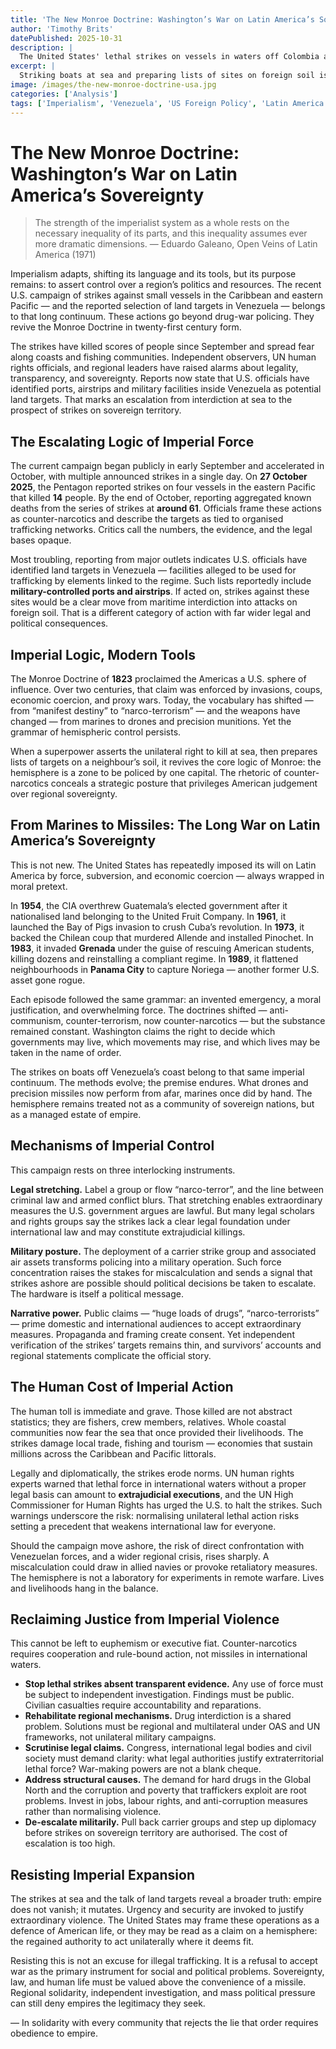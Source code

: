 ```yaml
---
title: 'The New Monroe Doctrine: Washington’s War on Latin America’s Sovereignty'
author: 'Timothy Brits'
datePublished: 2025-10-31
description: |
  The United States' lethal strikes on vessels in waters off Colombia and Venezuela — and reports that the US has identified land targets inside Venezuela — are not isolated acts of law enforcement. They are a twenty-first century reassertion of hemispheric control: empire in new clothing.
excerpt: |
  Striking boats at sea and preparing lists of sites on foreign soil is not counter-narcotics. It is a revival of Monroe Doctrine logic: the hemisphere policed by a single empire.
image: /images/the-new-monroe-doctrine-usa.jpg
categories: ['Analysis']
tags: ['Imperialism', 'Venezuela', 'US Foreign Policy', 'Latin America']
---
```


# The New Monroe Doctrine: Washington’s War on Latin America’s Sovereignty

> The strength of the imperialist system as a whole rests on the necessary inequality of its parts, and this inequality assumes ever more dramatic dimensions.
> — Eduardo Galeano, Open Veins of Latin America (1971)

Imperialism adapts, shifting its language and its tools, but its purpose remains: to assert control over a region’s politics and resources. The recent U.S. campaign of strikes against small vessels in the Caribbean and eastern Pacific — and the reported selection of land targets in Venezuela — belongs to that long continuum. These actions go beyond drug-war policing. They revive the Monroe Doctrine in twenty-first century form.

The strikes have killed scores of people since September and spread fear along coasts and fishing communities. Independent observers, UN human rights officials, and regional leaders have raised alarms about legality, transparency, and sovereignty. Reports now state that U.S. officials have identified ports, airstrips and military facilities inside Venezuela as potential land targets. That marks an escalation from interdiction at sea to the prospect of strikes on sovereign territory.

## The Escalating Logic of Imperial Force

The current campaign began publicly in early September and accelerated in October, with multiple announced strikes in a single day. On **27 October 2025**, the Pentagon reported strikes on four vessels in the eastern Pacific that killed **14** people. By the end of October, reporting aggregated known deaths from the series of strikes at **around 61**. Officials frame these actions as counter-narcotics and describe the targets as tied to organised trafficking networks. Critics call the numbers, the evidence, and the legal bases opaque.

Most troubling, reporting from major outlets indicates U.S. officials have identified land targets in Venezuela — facilities alleged to be used for trafficking by elements linked to the regime. Such lists reportedly include **military-controlled ports and airstrips**. If acted on, strikes against these sites would be a clear move from maritime interdiction into attacks on foreign soil. That is a different category of action with far wider legal and political consequences.

## Imperial Logic, Modern Tools

The Monroe Doctrine of **1823** proclaimed the Americas a U.S. sphere of influence. Over two centuries, that claim was enforced by invasions, coups, economic coercion, and proxy wars. Today, the vocabulary has shifted — from “manifest destiny” to “narco-terrorism” — and the weapons have changed — from marines to drones and precision munitions. Yet the grammar of hemispheric control persists.

When a superpower asserts the unilateral right to kill at sea, then prepares lists of targets on a neighbour’s soil, it revives the core logic of Monroe: the hemisphere is a zone to be policed by one capital. The rhetoric of counter-narcotics conceals a strategic posture that privileges American judgement over regional sovereignty.

## From Marines to Missiles: The Long War on Latin America’s Sovereignty

This is not new. The United States has repeatedly imposed its will on Latin America by force, subversion, and economic coercion — always wrapped in moral pretext.

In **1954**, the CIA overthrew Guatemala’s elected government after it nationalised land belonging to the United Fruit Company. In **1961**, it launched the Bay of Pigs invasion to crush Cuba’s revolution. In **1973**, it backed the Chilean coup that murdered Allende and installed Pinochet. In **1983**, it invaded **Grenada** under the guise of rescuing American students, killing dozens and reinstalling a compliant regime. In **1989**, it flattened neighbourhoods in **Panama City** to capture Noriega — another former U.S. asset gone rogue.

Each episode followed the same grammar: an invented emergency, a moral justification, and overwhelming force. The doctrines shifted — anti-communism, counter-terrorism, now counter-narcotics — but the substance remained constant. Washington claims the right to decide which governments may live, which movements may rise, and which lives may be taken in the name of order.

The strikes on boats off Venezuela’s coast belong to that same imperial continuum. The methods evolve; the premise endures. What drones and precision missiles now perform from afar, marines once did by hand. The hemisphere remains treated not as a community of sovereign nations, but as a managed estate of empire.

## Mechanisms of Imperial Control

This campaign rests on three interlocking instruments.

**Legal stretching.** Label a group or flow “narco-terror”, and the line between criminal law and armed conflict blurs. That stretching enables extraordinary measures the U.S. government argues are lawful. But many legal scholars and rights groups say the strikes lack a clear legal foundation under international law and may constitute extrajudicial killings.

**Military posture.** The deployment of a carrier strike group and associated air assets transforms policing into a military operation. Such force concentration raises the stakes for miscalculation and sends a signal that strikes ashore are possible should political decisions be taken to escalate. The hardware is itself a political message.

**Narrative power.** Public claims — “huge loads of drugs”, “narco-terrorists” — prime domestic and international audiences to accept extraordinary measures. Propaganda and framing create consent. Yet independent verification of the strikes’ targets remains thin, and survivors’ accounts and regional statements complicate the official story.

## The Human Cost of Imperial Action

The human toll is immediate and grave. Those killed are not abstract statistics; they are fishers, crew members, relatives. Whole coastal communities now fear the sea that once provided their livelihoods. The strikes damage local trade, fishing and tourism — economies that sustain millions across the Caribbean and Pacific littorals.

Legally and diplomatically, the strikes erode norms. UN human rights experts warned that lethal force in international waters without a proper legal basis can amount to **extrajudicial executions**, and the UN High Commissioner for Human Rights has urged the U.S. to halt the strikes. Such warnings underscore the risk: normalising unilateral lethal action risks setting a precedent that weakens international law for everyone.

Should the campaign move ashore, the risk of direct confrontation with Venezuelan forces, and a wider regional crisis, rises sharply. A miscalculation could draw in allied navies or provoke retaliatory measures. The hemisphere is not a laboratory for experiments in remote warfare. Lives and livelihoods hang in the balance.

## Reclaiming Justice from Imperial Violence

This cannot be left to euphemism or executive fiat. Counter-narcotics requires cooperation and rule-bound action, not missiles in international waters.

- **Stop lethal strikes absent transparent evidence.** Any use of force must be subject to independent investigation. Findings must be public. Civilian casualties require accountability and reparations.
- **Rehabilitate regional mechanisms.** Drug interdiction is a shared problem. Solutions must be regional and multilateral under OAS and UN frameworks, not unilateral military campaigns.
- **Scrutinise legal claims.** Congress, international legal bodies and civil society must demand clarity: what legal authorities justify extraterritorial lethal force? War-making powers are not a blank cheque.
- **Address structural causes.** The demand for hard drugs in the Global North and the corruption and poverty that traffickers exploit are root problems. Invest in jobs, labour rights, and anti-corruption measures rather than normalising violence.
- **De-escalate militarily.** Pull back carrier groups and step up diplomacy before strikes on sovereign territory are authorised. The cost of escalation is too high.

## Resisting Imperial Expansion

The strikes at sea and the talk of land targets reveal a broader truth: empire does not vanish; it mutates. Urgency and security are invoked to justify extraordinary violence. The United States may frame these operations as a defence of American life, or they may be read as a claim on a hemisphere: the regained authority to act unilaterally where it deems fit.

Resisting this is not an excuse for illegal trafficking. It is a refusal to accept war as the primary instrument for social and political problems. Sovereignty, law, and human life must be valued above the convenience of a missile. Regional solidarity, independent investigation, and mass political pressure can still deny empires the legitimacy they seek.

— In solidarity with every community that rejects the lie that order requires obedience to empire.
